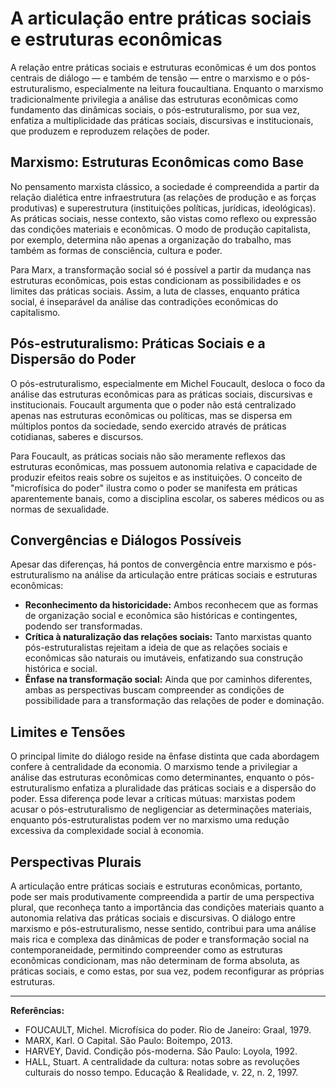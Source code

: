 # A articulação entre práticas sociais e estruturas econômicas

A relação entre práticas sociais e estruturas econômicas é um dos pontos centrais de diálogo — e também de tensão — entre o marxismo e o pós-estruturalismo, especialmente na leitura foucaultiana. Enquanto o marxismo tradicionalmente privilegia a análise das estruturas econômicas como fundamento das dinâmicas sociais, o pós-estruturalismo, por sua vez, enfatiza a multiplicidade das práticas sociais, discursivas e institucionais, que produzem e reproduzem relações de poder.

## Marxismo: Estruturas Econômicas como Base

No pensamento marxista clássico, a sociedade é compreendida a partir da relação dialética entre infraestrutura (as relações de produção e as forças produtivas) e superestrutura (instituições políticas, jurídicas, ideológicas). As práticas sociais, nesse contexto, são vistas como reflexo ou expressão das condições materiais e econômicas. O modo de produção capitalista, por exemplo, determina não apenas a organização do trabalho, mas também as formas de consciência, cultura e poder.

Para Marx, a transformação social só é possível a partir da mudança nas estruturas econômicas, pois estas condicionam as possibilidades e os limites das práticas sociais. Assim, a luta de classes, enquanto prática social, é inseparável da análise das contradições econômicas do capitalismo.

## Pós-estruturalismo: Práticas Sociais e a Dispersão do Poder

O pós-estruturalismo, especialmente em Michel Foucault, desloca o foco da análise das estruturas econômicas para as práticas sociais, discursivas e institucionais. Foucault argumenta que o poder não está centralizado apenas nas estruturas econômicas ou políticas, mas se dispersa em múltiplos pontos da sociedade, sendo exercido através de práticas cotidianas, saberes e discursos.

Para Foucault, as práticas sociais não são meramente reflexos das estruturas econômicas, mas possuem autonomia relativa e capacidade de produzir efeitos reais sobre os sujeitos e as instituições. O conceito de "microfísica do poder" ilustra como o poder se manifesta em práticas aparentemente banais, como a disciplina escolar, os saberes médicos ou as normas de sexualidade.

## Convergências e Diálogos Possíveis

Apesar das diferenças, há pontos de convergência entre marxismo e pós-estruturalismo na análise da articulação entre práticas sociais e estruturas econômicas:

- **Reconhecimento da historicidade:** Ambos reconhecem que as formas de organização social e econômica são históricas e contingentes, podendo ser transformadas.
- **Crítica à naturalização das relações sociais:** Tanto marxistas quanto pós-estruturalistas rejeitam a ideia de que as relações sociais e econômicas são naturais ou imutáveis, enfatizando sua construção histórica e social.
- **Ênfase na transformação social:** Ainda que por caminhos diferentes, ambas as perspectivas buscam compreender as condições de possibilidade para a transformação das relações de poder e dominação.

## Limites e Tensões

O principal limite do diálogo reside na ênfase distinta que cada abordagem confere à centralidade da economia. O marxismo tende a privilegiar a análise das estruturas econômicas como determinantes, enquanto o pós-estruturalismo enfatiza a pluralidade das práticas sociais e a dispersão do poder. Essa diferença pode levar a críticas mútuas: marxistas podem acusar o pós-estruturalismo de negligenciar as determinações materiais, enquanto pós-estruturalistas podem ver no marxismo uma redução excessiva da complexidade social à economia.

## Perspectivas Plurais

A articulação entre práticas sociais e estruturas econômicas, portanto, pode ser mais produtivamente compreendida a partir de uma perspectiva plural, que reconheça tanto a importância das condições materiais quanto a autonomia relativa das práticas sociais e discursivas. O diálogo entre marxismo e pós-estruturalismo, nesse sentido, contribui para uma análise mais rica e complexa das dinâmicas de poder e transformação social na contemporaneidade, permitindo compreender como as estruturas econômicas condicionam, mas não determinam de forma absoluta, as práticas sociais, e como estas, por sua vez, podem reconfigurar as próprias estruturas.

---

**Referências:**

- FOUCAULT, Michel. Microfísica do poder. Rio de Janeiro: Graal, 1979.
- MARX, Karl. O Capital. São Paulo: Boitempo, 2013.
- HARVEY, David. Condição pós-moderna. São Paulo: Loyola, 1992.
- HALL, Stuart. A centralidade da cultura: notas sobre as revoluções culturais do nosso tempo. Educação & Realidade, v. 22, n. 2, 1997.